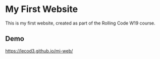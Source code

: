 # My First Website

This is my first website, created as part of the Rolling Code W19 course.

## Demo
https://lecod3.github.io/mi-web/
